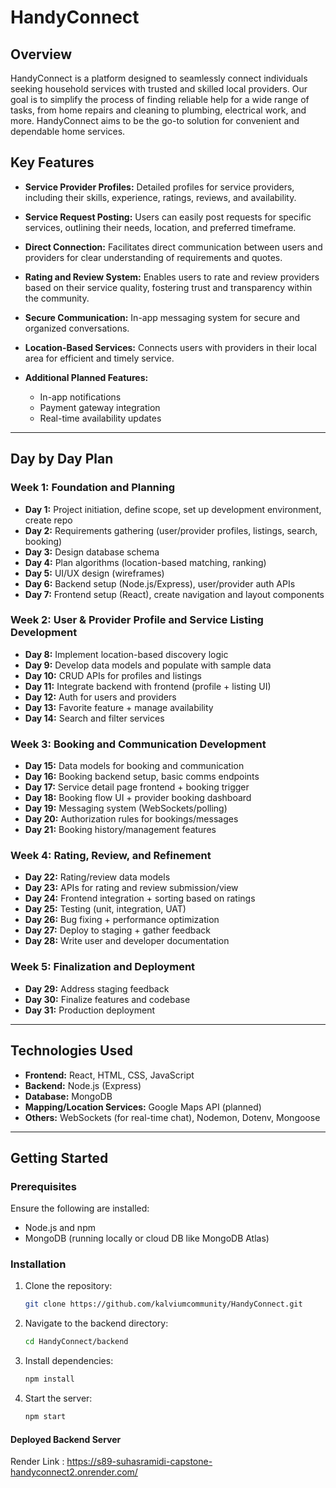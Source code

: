 # HandyConnect

## Overview

HandyConnect is a platform designed to seamlessly connect individuals seeking household services with trusted and skilled local providers. Our goal is to simplify the process of finding reliable help for a wide range of tasks, from home repairs and cleaning to plumbing, electrical work, and more. HandyConnect aims to be the go-to solution for convenient and dependable home services.

## Key Features


* **Service Provider Profiles:** Detailed profiles for service providers, including their skills, experience, ratings, reviews, and availability.
* **Service Request Posting:** Users can easily post requests for specific services, outlining their needs, location, and preferred timeframe.
* **Direct Connection:** Facilitates direct communication between users and providers for clear understanding of requirements and quotes.
* **Rating and Review System:** Enables users to rate and review providers based on their service quality, fostering trust and transparency within the community.
* **Secure Communication:** In-app messaging system for secure and organized conversations.
* **Location-Based Services:** Connects users with providers in their local area for efficient and timely service.
* **Additional Planned Features:**

  * In-app notifications
  * Payment gateway integration
  * Real-time availability updates

---

## Day by Day Plan

### Week 1: Foundation and Planning

* **Day 1:** Project initiation, define scope, set up development environment, create repo
* **Day 2:** Requirements gathering (user/provider profiles, listings, search, booking)
* **Day 3:** Design database schema
* **Day 4:** Plan algorithms (location-based matching, ranking)
* **Day 5:** UI/UX design (wireframes)
* **Day 6:** Backend setup (Node.js/Express), user/provider auth APIs
* **Day 7:** Frontend setup (React), create navigation and layout components

### Week 2: User & Provider Profile and Service Listing Development

* **Day 8:** Implement location-based discovery logic
* **Day 9:** Develop data models and populate with sample data
* **Day 10:** CRUD APIs for profiles and listings
* **Day 11:** Integrate backend with frontend (profile + listing UI)
* **Day 12:** Auth for users and providers
* **Day 13:** Favorite feature + manage availability
* **Day 14:** Search and filter services

### Week 3: Booking and Communication Development

* **Day 15:** Data models for booking and communication
* **Day 16:** Booking backend setup, basic comms endpoints
* **Day 17:** Service detail page frontend + booking trigger
* **Day 18:** Booking flow UI + provider booking dashboard
* **Day 19:** Messaging system (WebSockets/polling)
* **Day 20:** Authorization rules for bookings/messages
* **Day 21:** Booking history/management features

### Week 4: Rating, Review, and Refinement

* **Day 22:** Rating/review data models
* **Day 23:** APIs for rating and review submission/view
* **Day 24:** Frontend integration + sorting based on ratings
* **Day 25:** Testing (unit, integration, UAT)
* **Day 26:** Bug fixing + performance optimization
* **Day 27:** Deploy to staging + gather feedback
* **Day 28:** Write user and developer documentation

### Week 5: Finalization and Deployment

* **Day 29:** Address staging feedback
* **Day 30:** Finalize features and codebase
* **Day 31:** Production deployment

---

## Technologies Used

* **Frontend:** React, HTML, CSS, JavaScript
* **Backend:** Node.js (Express)
* **Database:** MongoDB
* **Mapping/Location Services:** Google Maps API (planned)
* **Others:** WebSockets (for real-time chat), Nodemon, Dotenv, Mongoose

---

## Getting Started

### Prerequisites

Ensure the following are installed:

* Node.js and npm
* MongoDB (running locally or cloud DB like MongoDB Atlas)

### Installation

1. Clone the repository:

   ```bash
   git clone https://github.com/kalviumcommunity/HandyConnect.git
   ```
2. Navigate to the backend directory:

   ```bash
   cd HandyConnect/backend
   ```
3. Install dependencies:

   ```bash
   npm install
   ```
4. Start the server:

   ```bash
   npm start
   ```

#### Deployed Backend Server
Render Link :  https://s89-suhasramidi-capstone-handyconnect2.onrender.com/ 